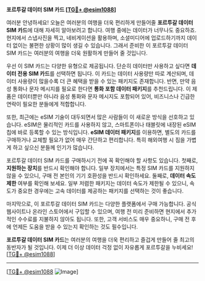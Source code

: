**포르투갈 데이터 SIM 카드 [[TG💪+ @esim1088](https://t.me/s/esim1088)]**

여러분 안녕하세요! 오늘은 여러분의 여행을 더욱 편리하게 만들어줄 **포르투갈 데이터 SIM 카드**에 대해 자세히 알아보려고 합니다. 여행 중에는 데이터가 너무나도 중요하죠. 현지에서 스냅사진을 찍고, 네비게이션을 활용하며, 소셜미디어에 업로드하기까지 데이터 없이는 불편한 상황이 많이 생길 수 있습니다. 그래서 준비한 이 포르투갈 데이터 SIM 카드는 여러분의 여행을 더욱 원활하게 만들어 줄 것입니다.

우선 이 SIM 카드는 다양한 유형으로 제공됩니다. 단순히 데이터만 사용하고 싶다면 **데이터 전용 SIM 카드**를 선택하면 됩니다. 이 카드는 데이터 사용량만 따로 계산되며, 데이터 사용량이 많을수록 더 큰 혜택을 받을 수 있는 패키지도 존재합니다. 반면, 만약 음성 통화나 문자 메시지를 필요로 한다면 **통화 포함 데이터 패키지**를 추천드립니다. 이 제품은 데이터뿐만 아니라 음성 통화와 문자 메시지도 포함되어 있어, 비즈니스나 긴급한 연락이 필요한 분들에게 적합합니다.

또한, 최근에는 eSIM 기술이 대두되면서 많은 사람들이 이 새로운 방식을 선호하고 있습니다. eSIM은 물리적인 카드를 사용하지 않고, 스마트폰이나 태블릿에 내장된 eSIM 칩에 바로 등록할 수 있는 방식입니다. **eSIM 데이터 패키지**를 이용하면, 별도의 카드를 구매하거나 교체할 필요가 없어 매우 간단하고 편리합니다. 특히 해외여행 시 짐을 가볍게 하고 싶으신 분들께 인기가 많습니다.

포르투갈 데이터 SIM 카드를 구매하시기 전에 꼭 확인해야 할 사항도 있습니다. 첫째로, **지원하는 장치**를 반드시 확인해야 합니다. 일부 장치에서는 특정 SIM 카드를 지원하지 않을 수 있으니, 구매 전 본인의 기기 호환성을 반드시 확인하세요. 둘째로, **데이터 속도 제한** 여부를 확인해 보세요. 일부 저렴한 패키지는 데이터 속도가 제한될 수 있으니, 속도가 중요한 경우에는 고속 데이터를 제공하는 패키지를 선택하는 것이 좋습니다.

마지막으로, 이 포르투갈 데이터 SIM 카드는 다양한 플랫폼에서 구매 가능합니다. 공식 웹사이트나 온라인 스토어에서 구입할 수 있으며, 여행 전 미리 준비하면 현지에서 추가적인 수수료를 지불하지 않아도 됩니다. 또한, 고객 서비스도 매우 중요하니, 구매 전 후에 언제든 도움을 받을 수 있는지 확인하는 것도 필수입니다.

**포르투갈 데이터 SIM 카드**는 여러분의 여행을 더욱 편리하고 즐겁게 만들어 줄 최고의 동반자가 될 것입니다. 이제 더 이상 데이터 걱정 없이 자유롭게 포르투갈을 누비세요! [[TG💪+ @esim1088](https://t.me/s/esim1088)]

---

[[TG💪+ @esim1088](https://t.me/s/esim1088) ![Image](https://i.postimg.cc/Y0z9fWf4/image.png)]